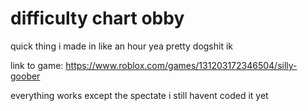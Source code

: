 # difficulty chart obby
quick thing i made in like an hour yea pretty dogshit ik

link to game:
https://www.roblox.com/games/131203172346504/silly-goober

everything works except the spectate i still havent coded it yet
